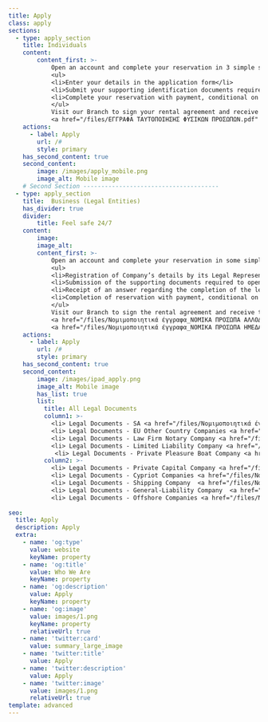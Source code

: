 ```yaml
---
title: Apply
class: apply
sections:
  - type: apply_section
    title: Individuals
    content: 
        content_first: >-
            Open an account and complete your reservation in 3 simple steps: 
            <ul>
            <li>Enter your details in the application form</li>
            <li>Submit your supporting identification documents required to open a customer account for individuals.</li>
            <li>Complete your reservation with payment, conditional on availability.</li>
            </ul>
            Visit our Branch to sign your rental agreement and receive your Safe Deposit Box keys.
            <a href="/files/ΕΓΓΡΑΦΑ ΤΑΥΤΟΠΟΙΗΣΗΣ ΦΥΣΙΚΩΝ ΠΡΟΣΩΠΩΝ.pdf" target="_blank" class="doc">Identification Documents</a>
    actions:
      - label: Apply
        url: /#
        style: primary 
    has_second_content: true
    second_content:
        image: /images/apply_mobile.png
        image_alt: Mobile image
    # Second Section --------------------------------------
  - type: apply_section
    title:  Business (Legal Entities)
    has_divider: true
    divider: 
        title: Feel safe 24/7
    content: 
        image: 
        image_alt:
        content_first: >-
            Open an account and complete your reservation in some simple steps:
            <ul>
            <li>Registration of Company’s details by its Legal Representative in the Business application form.</li>
            <li>Submission of the supporting documents required to open a Business account. </li>
            <li>Receipt of an answer regarding the completion of the legalization process and regarding the persons who will have access to the Safe Deposit Box on behalf of the legal person.</li>
            <li>Completion of reservation with payment, conditional on availability. </li>
            </ul>
            Visit our Branch to sign the rental agreement and receive the Safe Deposit Box keys.
            <a href="/files/Νομιμοποιητικά έγγραφα_ΝΟΜΙΚΑ ΠΡΟΣΩΠΑ ΑΛΛΟΔΑΠΗΣ_ΓΕΝΙΚΑ.pdf" rel="noopener " target="_blank" class="doc"> Legal Documents - Foreign Legal Entities</a>
            <a href="/files/Νομιμοποιητικά έγγραφα_ΝΟΜΙΚΑ ΠΡΟΣΩΠΑ ΗΜΕΔΑΠΗΣ_ΓΕΝΙΚΑ.pdf" rel="noopener "  target="_blank" class="doc"> Legal Documents - Legal Entities of the Homeland</a>
    actions:
      - label: Apply
        url: /#
        style: primary 
    has_second_content: true
    second_content:
        image: /images/ipad_apply.png
        image_alt: Mobile image
        has_list: true
        list: 
          title: All Legal Documents
          column1: >-
            <li> Legal Documents - SA <a href="/files/Νομιμοποιητικά έγγραφα_ΑΕ.pdf" target="_blank"></a></li>
            <li> Legal Documents - EU Other Country Companies <a href="/files/Νομιμοποιητικά έγγραφα_ΑΛΛΗΣ ΧΩΡΑΣ ΤΗΣ ΕΕ.pdf" target="_blank"></a></li>
            <li> Legal Documents - Law Firm Notary Company <a href="/files/Νομιμοποιητικά έγγραφα_ΔΙΚΗΓΟΡΙΚΗ_ΣΥΜΒΟΛΑΙΟΓΡΑΦΙΚΗ ΕΤΑΙΡΕΙΑ.pdf" target="_blank"></a></li>
            <li> Legal Documents - Limited Liability Company <a href="/files/Νομιμοποιητικά έγγραφα_ΕΠΕ.pdf" target="_blank"></a></li>
             <li> Legal Documents - Private Pleasure Boat Company <a href="/files/Νομιμοποιητικά έγγραφα_ΕΤΑΙΡΕΙΑ ΙΔΙΩΤΙΚΩΝ ΠΛΟΙΩΝ ΑΝΑΨΥΧΗΣ.pdf" target="_blank"></a></li>
          column2: >-
            <li> Legal Documents - Private Capital Company <a href="/files/Νομιμοποιητικά έγγραφα_ΙΚΕ.pdf" target="_blank"></a></li>
            <li> Legal Documents - Cypriot Companies <a href="/files/Νομιμοποιητικά έγγραφα_ΚΥΠΡΙΑΚΕΣ ΕΤΑΙΡΕΙΕΣ.pdf" target="_blank"></a></li>
            <li> Legal Documents - Shipping Company  <a href="/files/Νομιμοποιητικά έγγραφα_ΝΑΥΤΙΚΗ ΕΤΑΙΡΕΙΑ.pdf" target="_blank"></a></li>
            <li> Legal Documents - General-Liability Company  <a href="/files/Νομιμοποιητικά έγγραφα_ΟΕ_ΕΕ.pdf" target="_blank"></a></li>
            <li> Legal Documents - Offshore Companies <a href="/files/Νομιμοποιητικά έγγραφα_ΥΠΕΡΑΚΤΙΕΣ ΕΤΑΙΡΕΙΕΣ.pdf"></a></li>
    
seo:
  title: Apply
  description: Apply
  extra:
    - name: 'og:type'
      value: website
      keyName: property
    - name: 'og:title'
      value: Who We Are
      keyName: property
    - name: 'og:description'
      value: Apply
      keyName: property
    - name: 'og:image'
      value: images/1.png
      keyName: property
      relativeUrl: true
    - name: 'twitter:card'
      value: summary_large_image
    - name: 'twitter:title'
      value: Apply
    - name: 'twitter:description'
      value: Apply
    - name: 'twitter:image'
      value: images/1.png
      relativeUrl: true
template: advanced
---
```

